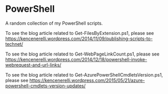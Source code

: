 PowerShell
==========

A random collection of my PowerShell scripts.

To see the blog article related to Get-FilesByExtension.ps1, please see https://kencenerelli.wordpress.com/2014/11/09/publishing-scripts-to-technet/

To see the blog article related to Get-WebPageLinkCount.ps1, please see https://kencenerelli.wordpress.com/2014/12/18/powershell-invoke-webrequest-and-url-links/

To see the blog article related to Get-AzurePowerShellCmdletsVersion.ps1, please see https://kencenerelli.wordpress.com/2015/05/21/azure-powershell-cmdlets-version-updates/

